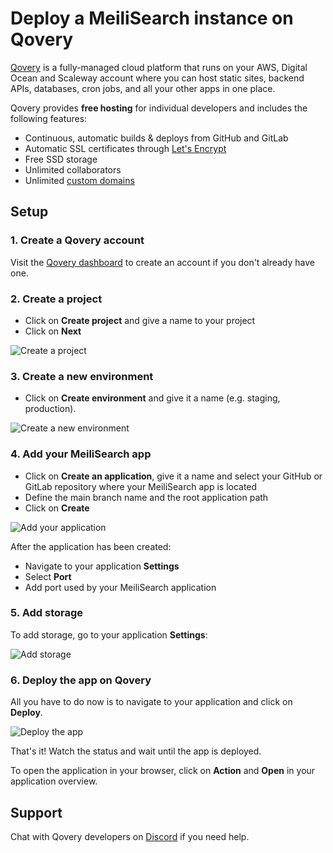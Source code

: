 # Deploy a MeiliSearch instance on Qovery

[Qovery](https://www.qovery.com) is a fully-managed cloud platform that runs on your AWS, Digital Ocean and Scaleway account where you can host static sites, backend APIs, databases, cron jobs, and all your other apps in one place.

Qovery provides **free hosting** for individual developers and includes the following features:

* Continuous, automatic builds & deploys from GitHub and GitLab
* Automatic SSL certificates through [Let's Encrypt](https://letsencrypt.org)
* Free SSD storage
* Unlimited collaborators
* Unlimited [custom domains](https://hub.qovery.com/docs/using-qovery/configuration/application/#domains)

## Setup

### 1. Create a Qovery account

Visit the [Qovery dashboard](https://start.qovery.com) to create an account if you don't already have one.

### 2. Create a project

* Click on **Create project** and give a name to your project
* Click on **Next**

![Create a project](https://hub.qovery.com/img/heroku/heroku-2.png)

### 3. Create a new environment

 * Click on **Create environment** and give it a name (e.g. staging, production).

![Create a new environment](https://hub.qovery.com/img/heroku/heroku-3.png)

### 4. Add your MeiliSearch app

* Click on **Create an application**, give it a name and select your GitHub or GitLab repository where your MeiliSearch app is located
* Define the main branch name and the root application path
* Click on **Create**

![Add your application](https://hub.qovery.com/img/rust/rust.png)

After the application has been created:

* Navigate to your application **Settings**
* Select **Port**
* Add port used by your MeiliSearch application

### 5. Add storage

To add storage, go to your application **Settings**:

![Add storage](https://hub.qovery.com/img/add-storage.png)

### 6. Deploy the app on Qovery

All you have to do now is to navigate to your application and click on **Deploy**.

![Deploy the app](https://hub.qovery.com/img/heroku/heroku-1.png)

That's it! Watch the status and wait until the app is deployed.

To open the application in your browser, click on **Action** and **Open** in your application overview.

## Support

Chat with Qovery developers on [Discord](https://discord.qovery.com) if you need help.
